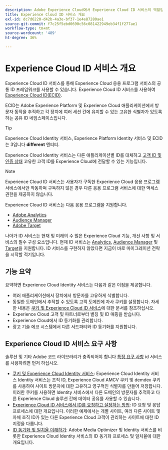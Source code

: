 ```yaml
---
description: Adobe Experience Cloud에서 Experience Cloud ID 서비스의 역할입니다.
title: Experience Cloud ID 서비스 개요
exl-id: dc7d6220-d42b-4a3e-bf37-1e4e87280ae1
source-git-commit: f7c25f5ebd0690c56c081422949eb34f1f277ae1
workflow-type: tm+mt
source-wordcount: '489'
ht-degree: 36%

---
```


# Experience Cloud ID 서비스 개요

Experience Cloud ID 서비스를 통해 Experience Cloud 응용 프로그램 서비스의 공통 ID 프레임워크를 사용할 수 있습니다. Experience Cloud ID 서비스를 사용하여 [Experience Cloud ID(ECID)](https://experienceleague.adobe.com/docs/experience-platform/identity/ecid.html).

ECID는 Adobe Experience Platform 및 Experience Cloud 애플리케이션에서 방문자 동작을 추적하고 각 장치에 여러 세션 간에 유지할 수 있는 고유한 식별자가 있도록 하는 공유 ID 네임스페이스입니다.

>[!TIP]
>
>Experience Cloud Identity 서비스, Experience Platform Identity 서비스 및 ECID는 3입니다 **different** 엔티티.

Experience Cloud Identity 서비스는 다른 애플리케이션별 ID를 대체하고 [고객 ID 및 인증 상태](/help/reference/authenticated-state.md) 고유한 고객 ID를 Experience Cloud에 전달할 수 있는 기능입니다.

>[!NOTE]
>
>Experience Cloud ID 서비스는 사용자가 구독한 Experience Cloud 응용 프로그램 서비스에서만 작동하며 구독하지 않은 경우 다른 응용 프로그램 서비스에 대한 액세스 권한을 제공하지 않습니다.

Experience Cloud ID 서비스는 다음 응용 프로그램을 지원합니다.

* [Adobe Analytics](https://business.adobe.com/products/analytics/web-analytics.html)
* [Audience Manager](https://business.adobe.com/products/audience-manager/adobe-audience-manager.html)
* [Adobe Target](https://business.adobe.com/products/target/adobe-target.html)

나아가 ID 서비스는 현재 및 미래의 수 많은 Experience Cloud 기능, 개선 사항 및 서비스의 필수 구성 요소입니다. 현재 ID 서비스는 [Analytics](http://www.adobe.com/kr/marketing-cloud/web-analytics.html), [Audience Manager](http://www.adobe.com/kr/marketing-cloud/data-management-platform.html) 및 [Target](http://www.adobe.com/kr/marketing-cloud/testing-targeting.html)을 지원합니다. ID 서비스를 구현하지 않았다면 지금이 바로 마이그레이션 전략을 시작할 적기입니다.

## 기능 요약

요약하면 Experience Cloud Identity 서비스는 다음과 같은 이점을 제공합니다.

* 여러 애플리케이션에서 장치에서 방문자를 고유하게 식별합니다.
* 동일한 도메인에서 추적할 수 있도록 고객 도메인에 자사 쿠키를 설정합니다. 자세한 내용은 [쿠키 및 Experience Cloud ID 서비스](./cookies.md)에 대한 문서를 참조하십시오.
* Experience Cloud 고객 및 파트너로부터 별칭 및 ID 매핑을 받습니다.
* Experience Cloud에서 ID 동기화를 관리합니다.
* 광고 기술 에코 시스템에서 다른 서드파티와 ID 동기화를 지원합니다.

## Experience Cloud ID 서비스 요구 사항

솔루션 및 기타 Adobe 코드 라이브러리가 충족되어야 합니다 [특정 요구 사항](/help/reference/requirements.md) id 서비스를 사용하려면 먼저 하십시오.

* [쿠키 및 Experience Cloud Identity 서비스](cookies.md): Experience Cloud Identity 서비스 Identity 서비스는 조직 ID, Experience Cloud AMCV 쿠키 및 demdex 쿠키를 사용하여 사이트 방문자에 대한 고유하고 영구적인 식별자를 만들어 저장합니다. 이러한 쿠키를 사용하면 Identity 서비스에서 다른 도메인의 방문자를 추적하고 다른 Experience Cloud 솔루션 간에 데이터 공유를 사용할 수 있습니다.
* [Experience Cloud ID 서비스에서 ID를 요청하고 설정하는 방법](id-request.md): ID 요청 및 응답 프로세스에 대한 개요입니다. 이러한 예제에서는 개별 사이트, 여러 다른 사이트 및 자체 조직 ID가 있는 다른 Experience Cloud 고객이 관리하는 사이트에 대한 ID 지정을 다룹니다.
* [ID 동기화 및 일치율 이해하기](match-rates.md): Adobe Media Optimizer 및 Identity 서비스를 비롯한 Experience Cloud Identity 서비스의 ID 동기화 프로세스 및 일치율에 대한 개요입니다.
